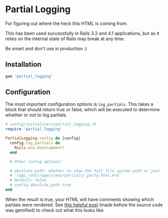 # Partial Logging

For figuring out where the heck this HTML is coming from.

This has been used successfully in Rails 3.2 and 4.1 applications, but as it relies on
the internal state of Rails may break at any time.

Be smart and don't use in production :)

## Installation

```ruby
gem 'partial_logging'
```

## Configuration

The most important configuration options is `log_partials`.
This takes a block that should return true or false, which will be executed to determine whether or not to log partials.

```ruby
# config/initializers/partial_logging.rb
require 'partial_logging'

PartialLogging.config do |config|
  config.log_partials do
    Rails.env.development?
  end

  # Other config options:

  # absolute_path: whether to show the full file system path or just
  # `(app_root)/app/views/partials/_party.html.erb`
  # Default: false
  # config.absolute_path true
end
```

When the result is true, your HTML will have comments showing which partials were rendered.
See [this helpful post](http://lynn.io/2014/01/11/commenting-partials/) (made before the source code was gemified) to check out what this looks like.
